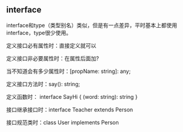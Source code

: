 ## interface
interface和type（类型别名）类似，但是有一点差异，平时基本上都使用interface，type很少使用。

定义接口必有属性时：直接定义就可以

定义接口非必要属性时：在属性后面加?

当不知道会有多少属性时：[propName: string]: any;

定义接口方法时：say(): string;

定义函数时： interface SayHi {
                (word: string): string
            }

接口继承接口时：interface Teacher extends Person

接口规范类时：class User implements Person
